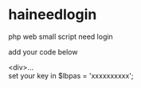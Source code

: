 # haineedlogin
php web small script need login

add your code below <div>
         &lt;div><!-- main wrapper -->...</div><!-- end main wrapper -->
set your key in 
  $lbpas = 'xxxxxxxxxx';
